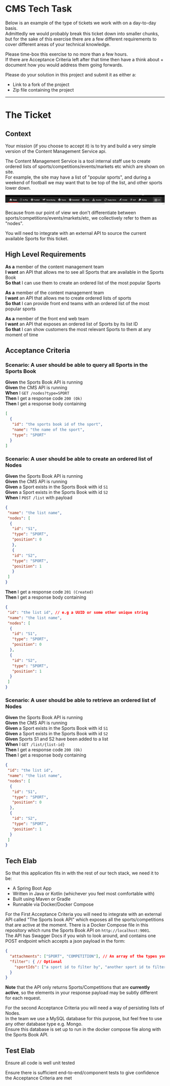 # CMS Tech Task

Below is an example of the type of tickets we work with on a day-to-day basis.   
Admittedly we would probably break this ticket down into smaller chunks, but for the sake of this exercise there are a few different requirements to cover different areas of your technical knowledge.

Please time-box this exercise to no more than a few hours.   
If there are Acceptance Criteria left after that time then have a think about + document how you would address them going forwards.

Please do your solution in this project and submit it as either a:
- Link to a fork of the project
- Zip file containing the project

----

# The Ticket

## Context

Your mission (if you choose to accept it) is to try and build a very simple version of the Content Management Service api.

The Content Management Service is a tool internal staff use to create ordered lists of sports/competitions/events/markets etc which are shown on site.  
For example, the site may have a list of "popular sports", and during a weekend of football we may want that to be top of the list, and other sports lower down.  

![img.png](img.png)

Because from our point of view we don't differentiate between sports/competitions/events/markets/etc, we collectively refer to them as "nodes".

You will need to integrate with an external API to source the current available Sports for this ticket.

## High Level Requirements

**As a** member of the content management team  
**I want** an API that allows me to see all Sports that are available in the Sports Book  
**So that** I can use them to create an ordered list of the most popular Sports

**As a** member of the content management team  
**I want** an API that allows me to create ordered lists of sports  
**So that** I can provide front end teams with an ordered list of the most popular sports

**As a** member of the front end web team  
**I want** an API that exposes an ordered list of Sports by its list ID  
**So that** I can show customers the most relevant Sports to them at any moment of time

## Acceptance Criteria

### Scenario: A user should be able to query all Sports in the Sports Book

**Given** the Sports Book API is running  
**Given** the CMS API is running  
**When** I `GET /nodes?type=SPORT`  
**Then** I get a response code `200 (Ok)`  
**Then** I get a response body containing
```json
[
  {
   "id": "the sports book id of the sport",
   "name": "the name of the sport",
   "type": "SPORT"
  }
]
```

### Scenario: A user should be able to create an ordered list of Nodes

**Given** the Sports Book API is running  
**Given** the CMS API is running  
**Given** a Sport exists in the Sports Book with id `S1`  
**Given** a Sport exists in the Sports Book with id `S2`  
**When** I `POST /list` with payload
```json
{
 "name": "the list name",
 "nodes": [
  {
   "id": "S1",
   "type": "SPORT",
   "position": 0
   },
   {
   "id": "S2",
   "type": "SPORT",
   "position": 1
   }
 ]
}
```
**Then** I get a response code `201 (Created)`  
**Then** I get a response body containing  
```json
{
 "id": "the list id", // e.g a UUID or some other unique string
 "name": "the list name",
 "nodes": [
  {
   "id": "S1",
   "type": "SPORT",
   "position": 0
  },
  {
   "id": "S2",
   "type": "SPORT",
   "position": 1
  }
 ]
}
```

### Scenario: A user should be able to retrieve an ordered list of Nodes

**Given** the Sports Book API is running  
**Given** the CMS API is running  
**Given** a Sport exists in the Sports Book with id `S1`  
**Given** a Sport exists in the Sports Book with id `S2`  
**Given** Sports S1 and S2 have been added to a list  
**When** I `GET /list/{list-id}`  
**Then** I get a response code `200 (Ok)`  
**Then** I get a response body containing
```json
{
 "id": "the list id",
 "name": "the list name",
 "nodes": [
  {
   "id": "S1",
   "type": "SPORT",
   "position": 0
  },
  {
   "id": "S2",
   "type": "SPORT",
   "position": 1
  }
 ]
}
```

## Tech Elab

So that this application fits in with the rest of our tech stack, we need it to be:
- A Spring Boot App
- Written in Java or Kotlin (whichever you feel most comfortable with)
- Built using Maven or Gradle
- Runnable via Docker/Docker Compose

For the First Acceptance Criteria you will need to integrate with an external API called "The Sports book API" which exposes all the sports/competitions that are active at the moment.
There is a Docker Compose file in this repository which runs the Sports Book API on `http://localhost:9001`.  
The API has Swagger Docs if you wish to look around, and contains one POST endpoint which accepts a json payload in the form:
```json
{
  "attachments": ["SPORT", "COMPETITION"], // An array of the types you want to be returned in the response e.g. SPORT, COMPETITION
  "filter": { // Optional
    "sportIds": ["a sport id to filter by", "another sport id to filter by"] // Optional
  }
}
```
**Note** that the API only returns Sports/Competitions that are **currently active**, so the elements in your response payload may be subtly different for each request.

For the second Acceptance Criteria you will need a way of persisting lists of Nodes.   
In the team we use a MySQL database for this purpose, but feel free to use any other database type e.g. Mongo.  
Ensure this database is set up to run in the docker compose file along with the Sports Book API.

## Test Elab

Ensure all code is well unit tested

Ensure there is sufficient end-to-end/component tests to give confidence the Acceptance Criteria are met
